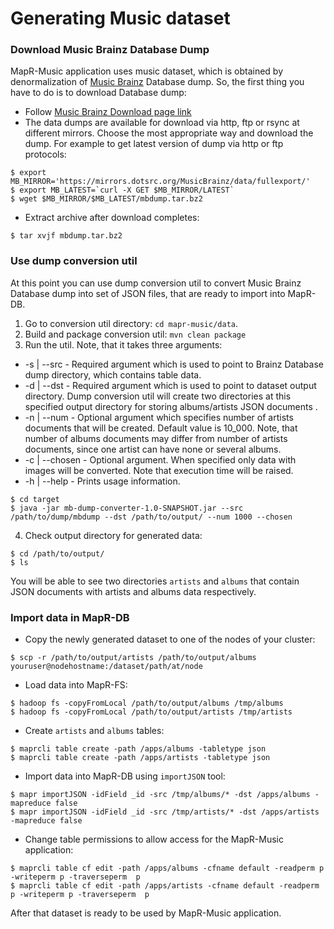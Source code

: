   # Generating Music dataset

### Download Music Brainz Database Dump

MapR-Music application uses music dataset, which is obtained by denormalization of 
[Music Brainz](https://musicbrainz.org/) Database dump. So, the first thing you have to do is to download Database dump:
* Follow [Music Brainz Download page link](https://musicbrainz.org/doc/MusicBrainz_Database/Download)
* The data dumps are available for download via http, ftp or rsync at different mirrors. Choose the most appropriate way
and download the dump. For example to get latest version of dump via http or ftp protocols:

```
$ export MB_MIRROR='https://mirrors.dotsrc.org/MusicBrainz/data/fullexport/'
$ export MB_LATEST=`curl -X GET $MB_MIRROR/LATEST`
$ wget $MB_MIRROR/$MB_LATEST/mbdump.tar.bz2
```

* Extract archive after download completes:

```
$ tar xvjf mbdump.tar.bz2
```

### Use dump conversion util

At this point you can use dump conversion util to convert Music Brainz Database dump into set of JSON files, that are 
ready to import into MapR-DB.

1. Go to conversion util directory: `cd mapr-music/data`.
2. Build and package conversion util: `mvn clean package`
3. Run the util. Note, that it takes three arguments:

* -s | --src - Required argument which is used to point to Brainz Database dump directory, which contains table data.
* -d | --dst - Required argument which is used to point to dataset output directory. Dump conversion util will 
create two directories at this specified output directory for storing albums/artists JSON documents .
* -n | --num - Optional argument which specifies number of artists documents that will be created. Default value is 
10_000. Note, that number of albums documents may differ from number of artists documents, since one artist can have 
none or several albums.
* -c | --chosen - Optional argument. When specified only data with images will be converted. Note that execution time 
will be raised.
* -h | --help - Prints usage information.

```
$ cd target
$ java -jar mb-dump-converter-1.0-SNAPSHOT.jar --src /path/to/dump/mbdump --dst /path/to/output/ --num 1000 --chosen
```

4. Check output directory for generated data:

```
$ cd /path/to/output/
$ ls
```

You will be able to see two directories `artists` and `albums` that contain JSON documents with artists and albums data 
respectively.

### Import data in MapR-DB

* Copy the newly generated dataset to one of the nodes of your cluster:

```
$ scp -r /path/to/output/artists /path/to/output/albums youruser@nodehostname:/dataset/path/at/node
```

* Load data into MapR-FS:
```
$ hadoop fs -copyFromLocal /path/to/output/albums /tmp/albums
$ hadoop fs -copyFromLocal /path/to/output/artists /tmp/artists
```

* Create `artists` and `albums` tables:

```
$ maprcli table create -path /apps/albums -tabletype json
$ maprcli table create -path /apps/artists -tabletype json
```

* Import data into MapR-DB using `importJSON` tool:
```
$ mapr importJSON -idField _id -src /tmp/albums/* -dst /apps/albums -mapreduce false
$ mapr importJSON -idField _id -src /tmp/artists/* -dst /apps/artists -mapreduce false
```

* Change table permissions to allow access for the MapR-Music application:
```
$ maprcli table cf edit -path /apps/albums -cfname default -readperm p -writeperm p -traverseperm  p
$ maprcli table cf edit -path /apps/artists -cfname default -readperm p -writeperm p -traverseperm  p
```

After that dataset is ready to be used by MapR-Music application.
